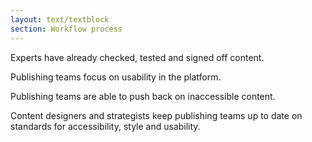 ```yaml
---
layout: text/textblock
section: Workflow process
---
```

Experts have already checked, tested and signed off content.

Publishing teams focus on usability in the platform.

Publishing teams are able to push back on inaccessible content.

Content designers and strategists keep publishing teams up to date on standards for accessibility, style and usability.
